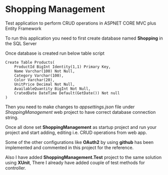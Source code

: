 # Shopping Management
Test application to perform CRUD operations in ASPNET CORE MVC plus Entity Framework

To run this application you need to first create database named **Shopping** in the SQL Server 

Once database is created run below table script


    Create Table Products(
        ProductId BigInt Identity(1,1) Primary Key,    
        Name Varchar(100) Not Null,    
        Category Varchar(100),
        Color Varchar(20),
        UnitPrice Decimal Not Null,
        AvailableQuantity BigInt Not Null,
        CratedDate DateTime Default(GetDate()) Not null
    )

Then you need to make changes to *appsettings.json* file under *ShoppingManagement* web project to have correct database connection string.

Once all done set **ShoppingManagement** as startup project and run your project and start adding, editing i.e. CRUD operations from web app.

Some of the other configurations like **OAuth2** by using **github** has been implemented and commented in this project for the reference.

Also I have added **ShoppingManagement.Test** project to the same solution using **XUnit**, There I already have added couple of test methods for controller.

